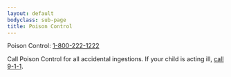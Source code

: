 ```yaml
---
layout: default
bodyclass: sub-page
title: Poison Control
---
```


Poison Control: [1-800-222-1222](tel:18002221222)
 
Call Poison Control for all accidental ingestions. If your child is acting ill, [call 9-1-1](tel:911).